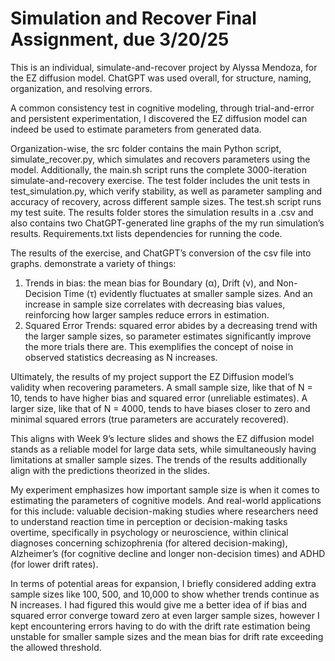 # Simulation and Recover Final Assignment, due 3/20/25

This is an individual, simulate-and-recover project by Alyssa Mendoza, for the EZ diffusion model. ChatGPT was used overall, for structure, naming, organization, and resolving errors.

A common consistency test in cognitive modeling, through trial-and-error and persistent experimentation, I discovered the EZ diffusion model can indeed be used to estimate parameters from generated data. 


Organization-wise, the src folder contains the main Python script, simulate_recover.py, which simulates and recovers parameters using the model. Additionally, the main.sh script runs the complete 3000-iteration simulate-and-recovery exercise. The test folder includes the unit tests in test_simulation.py, which verify stability, as well as parameter sampling and accuracy of recovery, across different sample sizes. The test.sh script runs my test suite. The results folder stores the simulation results in a .csv and also contains two ChatGPT-generated line graphs of the my run simulation’s results. Requirements.txt lists dependencies for running the code.

The results of the exercise, and ChatGPT’s conversion of the csv file into graphs. demonstrate a variety of things:

1) Trends in bias: the mean bias for Boundary (α), Drift (ν), and Non-Decision Time (τ) evidently fluctuates at smaller sample sizes. And an increase in sample size correlates with decreasing bias values, reinforcing how larger samples reduce errors in estimation.
2) Squared Error Trends: squared error abides by a decreasing trend with the larger sample sizes, so parameter estimates significantly improve the more trials there are. This exemplifies the concept of noise in observed statistics decreasing as N increases.

Ultimately, the results of my project support the EZ Diffusion model’s validity when recovering parameters. A small sample size, like that of N = 10, tends to have higher bias and squared error (unreliable estimates). A larger size, like that of N = 4000, tends to have biases closer to zero and minimal squared errors (true parameters are accurately recovered).

This aligns with Week 9’s lecture slides and shows the EZ diffusion model stands as a reliable model for large data sets, while simultaneously having limitations at smaller sample sizes. The trends of the results additionally align with the predictions theorized in the slides.

My experiment emphasizes how important sample size is when it comes to estimating the parameters of cognitive models. And real-world applications for this include: valuable decision-making studies where researchers need to understand reaction time in perception or decision-making tasks overtime, specifically in psychology or neuroscience, within clinical diagnoses concerning schizophrenia (for altered decision-making), Alzheimer’s (for cognitive decline and longer non-decision times) and ADHD (for lower drift rates).

In terms of potential areas for expansion, I briefly considered adding extra sample sizes like 100, 500, and 10,000 to show whether trends continue as N increases. I had figured this would give me a better idea of if bias and squared error converge toward zero at even larger sample sizes, however I kept encountering errors having to do with the drift rate estimation being unstable for smaller sample sizes and the mean bias for drift rate exceeding the allowed threshold.

